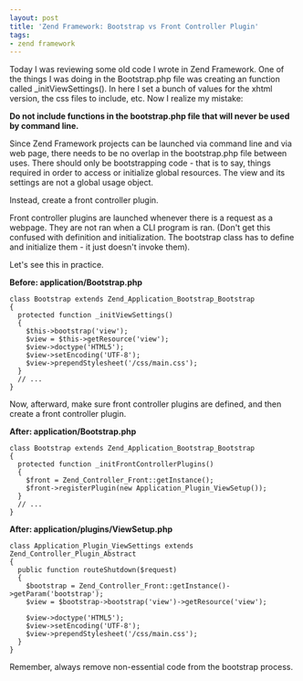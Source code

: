 ```yaml
---
layout: post
title: 'Zend Framework: Bootstrap vs Front Controller Plugin'
tags:
- zend framework
---
```


Today I was reviewing some old code I wrote in Zend Framework.  One of the things I was doing in the Bootstrap.php file was creating an function called _initViewSettings().  In here I set a bunch of values for the xhtml version, the css files to include, etc.  Now I realize my mistake:

**Do not include functions in the bootstrap.php file that will never be used by command line.**

Since Zend Framework projects can be launched via command line and via web page, there needs to be no overlap in the bootstrap.php file between uses.  There should only be bootstrapping code - that is to say, things required in order to access or initialize global resources.  The view and its settings are not a global usage object. 

Instead, create a front controller plugin.

Front controller plugins are launched whenever there is a request as a webpage.  They are not ran when a CLI program is ran.  (Don't get this confused with definition and initialization.  The bootstrap class has to define and initialize them - it just doesn't invoke them).  

Let's see this in practice.

**Before: application/Bootstrap.php**

```php?start_inline=1
class Bootstrap extends Zend_Application_Bootstrap_Bootstrap
{
  protected function _initViewSettings()
  {
    $this->bootstrap('view');
    $view = $this->getResource('view');
    $view->doctype('HTML5');
    $view->setEncoding('UTF-8');
    $view->prependStylesheet('/css/main.css');
  }
  // ...
}
```



Now, afterward, make sure front controller plugins are defined, and then create a front controller plugin.

**After: application/Bootstrap.php**

    
```php?start_inline=1
class Bootstrap extends Zend_Application_Bootstrap_Bootstrap
{
  protected function _initFrontControllerPlugins()
  {
    $front = Zend_Controller_Front::getInstance();
    $front->registerPlugin(new Application_Plugin_ViewSetup());
  }
  // ...
}
```
    



**After: application/plugins/ViewSetup.php**

```php?start_inline=1
class Application_Plugin_ViewSettings extends Zend_Controller_Plugin_Abstract
{
  public function routeShutdown($request)
  {
    $bootstrap = Zend_Controller_Front::getInstance()->getParam('bootstrap');
    $view = $bootstrap->bootstrap('view')->getResource('view');

    $view->doctype('HTML5');
    $view->setEncoding('UTF-8');
    $view->prependStylesheet('/css/main.css');
  }
}
```
    



Remember, always remove non-essential code from the bootstrap process.
